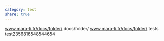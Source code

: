 ```yaml
---
category: test
share: true
---
```


www.mara-li.fr/docs/folder/
docs/folder/
www.mara-li.fr/docs/folder/
tests
test2356816548544654